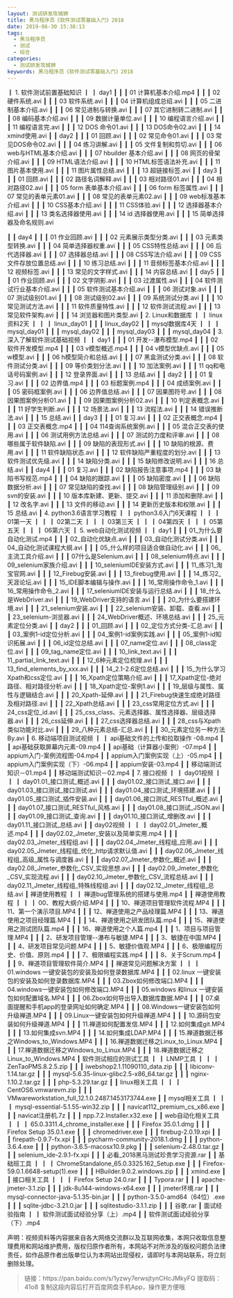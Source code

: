 ```yaml
---
layout: 测试研发攻城狮
title: 黑马程序员《软件测试零基础入门》2018
date: 2019-06-30 15:38:13
tags:
  - 黑马程序员
  - 测试
  - 综合
categories:
  - 测试研发攻城狮
keywords: 黑马程序员《软件测试零基础入门》2018
---
```

┃  1. 软件测试前置基础知识
┃  ┃  day1
┃  ┃  ┃  01 计算机基本介绍.mp4
┃  ┃  ┃  02 硬件系统.avi
┃  ┃  ┃  03 软件系统.avi
┃  ┃  ┃  04 计算机组成总绍.avi
┃  ┃  ┃  05 二进制基本介绍.avi
┃  ┃  ┃  06 常见进制与转换.avi
┃  ┃  ┃  07 其它进制转二进制.avi
┃  ┃  ┃  08 编码基本介绍.avi
┃  ┃  ┃  09 数据计量单位.avi
┃  ┃  ┃  10 编程语言介绍.avi
┃  ┃  ┃  11 编程语言完.avi
┃  ┃  ┃  12 DOS 命令01.avi
┃  ┃  ┃  13 DOS命令02.avi
┃  ┃  ┃  14 xmind使用.avi
┃  ┃  day2
┃  ┃  ┃  01 回顾.avi
┃  ┃  ┃  02 常见命令01.avi
┃  ┃  ┃  03 常见DOS命令02.avi
┃  ┃  ┃  04 练习讲解.avi
┃  ┃  ┃  05 文件复制和剪切.avi
┃  ┃  ┃  06 web与HTML基本介绍.avi
┃  ┃  ┃  07 hbuilder 基本介绍.avi
┃  ┃  ┃  08 网页的骨架介绍.avi
┃  ┃  ┃  09 HTML语法介绍.avi
┃  ┃  ┃  10 HTML标签语法补充.avi
┃  ┃  ┃  11 图片基本使用.avi
┃  ┃  ┃  11 图片属性总结.avi
┃  ┃  ┃  13 超链接标签.avi
┃  ┃  day3
┃  ┃  ┃  01 回顾.avi
┃  ┃  ┃  02 路径名词解释.avi
┃  ┃  ┃  03 相对路径01.avi
┃  ┃  ┃  04 相对路径02.avi
┃  ┃  ┃  05 form 表单基本介绍.avi
┃  ┃  ┃  06 form 标签属性.avi
┃  ┃  ┃  07 常见的表单元素01.avi
┃  ┃  ┃  08 常见的表单元素02.avi
┃  ┃  ┃  09 web标准基本介绍.avi
┃  ┃  ┃  10 CSS基本介绍.avi
┃  ┃  ┃  11 CSS体验.avi
┃  ┃  ┃  12 选择器基本介绍.avi
┃  ┃  ┃  13 类名选择器使用.avi
┃  ┃  ┃  14 id 选择器使用.avi
┃  ┃  ┃  15 简单选择器及命名规则.avi
<!-- more -->   
┃  ┃  day4
┃  ┃  ┃  01 作业回顾.avi
┃  ┃  ┃  02 元素展示类型分类.avi
┃  ┃  ┃  03 元素类型转换.avi
┃  ┃  ┃  04 简单选择器权重.avi
┃  ┃  ┃  05 CSS特性总结.avi
┃  ┃  ┃  06 后代选择器.avi
┃  ┃  ┃  07 选择器总结.avi
┃  ┃  ┃  08 CSS写法介绍.avi
┃  ┃  ┃  09 CSS文件存放位置总结.avi
┃  ┃  ┃  10 练习总结.avi
┃  ┃  ┃  11 音频标签基本介绍.avi
┃  ┃  ┃  12 视频标签.avi
┃  ┃  ┃  13 常见的文字样式.avi
┃  ┃  ┃  14 内容总结.avi
┃  ┃  day5
┃  ┃  ┃  01 作业回顾.avi
┃  ┃  ┃  02 文字阴影.avi
┃  ┃  ┃  03 过渡属性.avi
┃  ┃  ┃  04 软件测试行业基本介绍.avi
┃  ┃  ┃  05 软件测试基本介绍.avi
┃  ┃  ┃  06 测试对象.avi
┃  ┃  ┃  07 测试级别01.avi
┃  ┃  ┃  08 测试级别02.avi
┃  ┃  ┃  09 系统测试分类.avi
┃  ┃  ┃  10 常见测试方法.avi
┃  ┃  ┃  11 软件质量特性.avi
┃  ┃  ┃  12 软件测试流程.avi
┃  ┃  ┃  13 常见软件架构.avi
┃  ┃  ┃  14 浏览器和图片类型.avi
┃  2. Linux和数据库
┃  ┃  linux资料2天
┃  ┃  ┃  linux_day01
┃  ┃  ┃  linux_day02
┃  ┃  mysql数据库4天
┃  ┃  ┃  mysql_day01
┃  ┃  ┃  mysql_day02
┃  ┃  ┃  mysql_day03
┃  ┃  ┃  mysql_day04
┃  3. 深入了解软件测试基础视频
┃  ┃  day1
┃  ┃  ┃  01 开发--瀑布模型.mp4
┃  ┃  ┃  02 软件开发模型.mp4
┃  ┃  ┃  03 v模型概述.mp4
┃  ┃  ┃  04 v模型优缺点.avi
┃  ┃  ┃  05 w模型.avi
┃  ┃  ┃  06 h模型简介和总结.avi
┃  ┃  ┃  07 黑盒测试分类.avi
┃  ┃  ┃  08 软件测试分类.avi
┃  ┃  ┃  09 等价类划分法.avi
┃  ┃  ┃  10 加法案例.avi
┃  ┃  ┃  11 qq和电话号码案例.avi
┃  ┃  ┃  12 登录界面.avi
┃  ┃  ┃  13 总结.avi
┃  ┃  day2
┃  ┃  ┃  01 复习.avi
┃  ┃  ┃  02 边界值.mp4
┃  ┃  ┃  03 标题案例.mp4
┃  ┃  ┃  04 成绩案例.avi
┃  ┃  ┃  05 密码框案例.avi
┃  ┃  ┃  06 边界值总结.avi
┃  ┃  ┃  07 因果图符号.avi
┃  ┃  ┃  08 因果图案例分析01.avi
┃  ┃  ┃  09 因果图案例分析02.avi
┃  ┃  ┃  10 判定表概念.avi
┃  ┃  ┃  11 好学生判断.avi
┃  ┃  ┃  12 场景法.avi
┃  ┃  ┃  13 流程法.avi
┃  ┃  ┃  14 错误推断法.avi
┃  ┃  ┃  15 总结.avi
┃  ┃  day3
┃  ┃  ┃  01 复习.avi
┃  ┃  ┃  02 正交表概念.mp4
┃  ┃  ┃  03 正交表概念.mp4
┃  ┃  ┃  04 114查询系统案例.avi
┃  ┃  ┃  05 混合正交表的使用.avi
┃  ┃  ┃  06 测试用例方法总结.avi
┃  ┃  ┃  07 测试的力度和评审.avi
┃  ┃  ┃  08 哪些属于软件缺陷.avi
┃  ┃  ┃  09 缺陷的表现形式.avi
┃  ┃  ┃  10 缺陷的根源、费用.avi
┃  ┃  ┃  11 软件缺陷状态.avi
┃  ┃  ┃  12 软件缺陷严重程度的划分.avi
┃  ┃  ┃  13 软件测试优先级.avi
┃  ┃  ┃  14 缺陷分类.avi
┃  ┃  ┃  15 缺陷修改说明.avi
┃  ┃  ┃  16 总结.avi
┃  ┃  day4
┃  ┃  ┃  01 复习.avi
┃  ┃  ┃  02 缺陷报告注意事项.mp4
┃  ┃  ┃  03 缺陷书写规范.mp4
┃  ┃  ┃  04 缺陷的跟踪.avi
┃  ┃  ┃  05 缺陷密度.avi
┃  ┃  ┃  06 缺陷数据分析.avi
┃  ┃  ┃  07 常见缺陷的查找.avi
┃  ┃  ┃  08 缺陷管理级别.avi
┃  ┃  ┃  09 svn的安装.avi
┃  ┃  ┃  10 版本库新建、更新、提交.avi
┃  ┃  ┃  11 添加和删除.avi
┃  ┃  ┃  12 改名字.avi
┃  ┃  ┃  13 文件的移动.avi
┃  ┃  ┃  14 更新历史版本和权限.avi
┃  ┃  ┃  15 总结.avi
┃  4. python3.6语言学习教程
┃  ┃  python3.6入门6天课程
┃  ┃  ┃  01第一天
┃  ┃  ┃  02第二天
┃  ┃  ┃  03第三天
┃  ┃  ┃  04第四天
┃  ┃  ┃  05第五天
┃  ┃  ┃  06第六天
┃  5. web自动化测试视频
┃  ┃  day1
┃  ┃  ┃  01_为什么要自动化测试.mp4
┃  ┃  ┃  02_自动化优缺点.avi
┃  ┃  ┃  03_自动化测试分类.avi
┃  ┃  ┃  04_自动化测试课程大纲.avi
┃  ┃  ┃  05_什么样的项目适合做自动化.avi
┃  ┃  ┃  06_主流工具介绍.avi
┃  ┃  ┃  07什么是Selenium.avi
┃  ┃  ┃  08_selenium特点.avi
┃  ┃  ┃  09_selenium家族介绍.avi
┃  ┃  ┃  10_seleniumIDE安装方式.avi
┃  ┃  ┃  11_练习1_淘宝官网.avi
┃  ┃  ┃  12_Firebug安装.avi
┃  ┃  ┃  13_firebug使用.avi
┃  ┃  ┃  14_练习2_天涯论坛.avi
┃  ┃  ┃  15_IDE脚本编辑与操作.avi
┃  ┃  ┃  16_常用操作命令_1.avi
┃  ┃  ┃  16_常用操作命令_2.avi
┃  ┃  ┃  17_seleniumIDE安装与运行总结.avi
┃  ┃  ┃  18_什么是WebDriver.avi
┃  ┃  ┃  19_WebDriver支持的语言.avi
┃  ┃  ┃  20_为什么要搭建环境.avi
┃  ┃  ┃  21_selenium安装.avi
┃  ┃  ┃  22_selenium安装、卸载、查看.avi
┃  ┃  ┃  23_selenium-浏览器.avi
┃  ┃  ┃  24_WebDriver概述、环境总结.avi
┃  ┃  ┃  25_元素定位分类.avi
┃  ┃  day2
┃  ┃  ┃  01_回顾.avi
┃  ┃  ┃  02_定位方式分类-汇总.avi
┃  ┃  ┃  03_案例1-id定位分析.avi
┃  ┃  ┃  04_案例1-id案例实践.avi
┃  ┃  ┃  05_案例1-id知识拓展.avi
┃  ┃  ┃  06_id定位总结.avi
┃  ┃  ┃  07_name定位.avi
┃  ┃  ┃  08_class定位.avi
┃  ┃  ┃  09_tag_name定位.avi
┃  ┃  ┃  10_link_text.avi
┃  ┃  ┃  11_partial_link_text.avi
┃  ┃  ┃  12_6种元素定位梳理.avi
┃  ┃  ┃  13_find_elements_by_xxx.avi
┃  ┃  ┃  14_2.1-2.6定位总结.avi
┃  ┃  ┃  15_为什么学习Xpath和css定位.avi
┃  ┃  ┃  16_Xpath定位策略介绍.avi
┃  ┃  ┃  17_Xpath定位-绝对路径、相对路径分析.avi
┃  ┃  ┃  18_Xpath定位-案例1.avi
┃  ┃  ┃  19_层级与属性、属性与逻辑结合.avi
┃  ┃  ┃  20_Xpath-延伸.avi
┃  ┃  ┃  21_Firebug快速生成绝对路径及相对路径.avi
┃  ┃  ┃  22_Xpath总结.avi
┃  ┃  ┃  23_css常用定位方式.avi
┃  ┃  ┃  24_css定位_id.avi
┃  ┃  ┃  25_css_class、元素选择器、属性选择器、层级选择器.avi
┃  ┃  ┃  26_css延伸.avi
┃  ┃  ┃  27_css选择器总结.avi
┃  ┃  ┃  28_css与Xpath类似功能对比.avi
┃  ┃  ┃  29_八种元素总结-汇总.avi
┃  ┃  ┃  30_元素定位另一种方法By.avi
┃  6. 移动端项目测试视频
┃  ┃  api基础文件的上传和拉取操作 -08.mp4
┃  ┃  api基础获取屏幕内元素-09.mp4
┃  ┃  api基础（计算器小案例）-07.mp4
┃  ┃  appium入门-案例流程图-04.mp4
┃  ┃  appium入门案例实现（上）-05.mp4
┃  ┃  appium入门案例实现（下）-06.mp4
┃  ┃  appium安装-03.mp4
┃  ┃  移动端测试知识－01.mp4
┃  ┃  移动端测试知识－02.mp4
┃  7. 接口视频
┃  ┃  day01视频
┃  ┃  ┃  day01.01_接口测试_概述.avi
┃  ┃  ┃  day01.02_接口测试_接口.avi
┃  ┃  ┃  day01.03_接口测试_接口测试.avi
┃  ┃  ┃  day01.04_接口测试_环境搭建.avi
┃  ┃  ┃  day01.05_接口测试_插件安装.avi
┃  ┃  ┃  day01.06_接口测试_RESTful_概述.avi
┃  ┃  ┃  day01.07_接口测试_RESTful_风格.avi
┃  ┃  ┃  day01.08_接口测试_JSON.avi
┃  ┃  ┃  day01.09_接口测试_查询.avi
┃  ┃  ┃  day01.10_接口测试_增删改.avi
┃  ┃  ┃  day01.11_接口测试_总结.avi
┃  ┃  day02视频
┃  ┃  ┃  day02.01_Jmeter_概述.mp4
┃  ┃  ┃  day02.02_Jmeter_安装以及简单实用.mp4
┃  ┃  ┃  day02.03_Jmeter_线程组.avi
┃  ┃  ┃  day02.04_Jmeter_线程组_应用.avi
┃  ┃  ┃  day02.05_Jmeter_线程组_优化_http请求默认值.avi
┃  ┃  ┃  day02.06_Jmeter_线程组_高级_属性与调度器.avi
┃  ┃  ┃  day02.07_Jmeter_参数化_概述.avi
┃  ┃  ┃  day02.08_Jmeter_参数化_CSV_实现思想.avi
┃  ┃  ┃  day02.09_Jmeter_参数化_CSV_实现流程.avi
┃  ┃  ┃  day02.10_Jmeter_参数化_CSV_流程总结.avi
┃  ┃  ┃  day02.11_Jmeter_线程组_特殊线程组.avi
┃  ┃  ┃  day02.12_Jmeter_线程组_总结.avi
┃  禅道使用教程
┃  ┃  禅道bug管理系统的搭建与使用.mp4
┃  ┃  禅道使用教程
┃  ┃  ┃  00、教程大纲介绍.MP4
┃  ┃  ┃  10、禅道项目管理软件流程.MP4
┃  ┃  ┃  11、第一个演示项目.MP4
┃  ┃  ┃  12、禅道使用之产品经理篇.MP4
┃  ┃  ┃  13、禅道使用之项目经理篇.MP4
┃  ┃  ┃  14、禅道使用之研发团队篇.mp4
┃  ┃  ┃  15、禅道使用之测试团队篇.mp4
┃  ┃  ┃  16、禅道使用之个人篇.mp4
┃  ┃  ┃  1、项目与项目管理.MP4
┃  ┃  ┃  2、研发项目管理--瀑布与敏捷.MP4
┃  ┃  ┃  3、敏捷在中国.MP4
┃  ┃  ┃  4、研发项目常见问题.MP4
┃  ┃  ┃  5、敏捷价值观.MP4
┃  ┃  ┃  6、极限编程历史、价值、原则.mp4
┃  ┃  ┃  7、极限编程实践.mp4
┃  ┃  ┃  8、关于Scrum.mp4
┃  ┃  ┃  9、禅道项目管理软件简介.MP4
┃  ┃  禅道常见问题解决方案
┃  ┃  ┃  01.windows 一键安装包的安装及如何登录数据库.MP4
┃  ┃  ┃  02.linux 一键安装包的安装及如何登录数据库.MP4
┃  ┃  ┃  03.Zbox如何修改端口.MP4
┃  ┃  ┃  04.windows一键安装包如何修改端口.MP4
┃  ┃  ┃  05.windows 和linux 一键安装包如何配置域名.MP4
┃  ┃  ┃  06.Zbox如何导出导入数据库数据.MP4
┃  ┃  ┃  07.桌面提醒和手机app的登录网址如何确定.MP4
┃  ┃  ┃  08.Windows一键安装包如何升级禅道.MP4
┃  ┃  ┃  09.Linux一键安装包如何升级禅道.MP4
┃  ┃  ┃  10.源码包安装如何升级禅道.MP4
┃  ┃  ┃  11.禅道如何配置发信.MP4
┃  ┃  ┃  12.如何集成git.MP4
┃  ┃  ┃  13.如何集成svn.MP4
┃  ┃  ┃  14.如何集成LDAP.MP4
┃  ┃  ┃  15.禅道数据迁移之Windows_to_Windows.MP4
┃  ┃  ┃  16.禅道数据迁移之Linux_to_Linux.MP4
┃  ┃  ┃  17.禅道数据迁移之Windows_to_Linux.MP4
┃  ┃  ┃  18.禅道数据迁移之Linux_to_Windows.MP4
┃  软件测试相应的测试工具
┃  ┃  LNMP工具
┃  ┃  ┃  ZenTaoPMS.8.2.5.zip
┃  ┃  ┃  iwebshop2.1.11090110_data.zip
┃  ┃  ┃  libiconv-1.14.tar.gz
┃  ┃  ┃  mysql-5.6.35-linux-glibc2.5-x86_64.tar.gz
┃  ┃  ┃  nginx-1.10.2.tar.gz
┃  ┃  ┃  php-5.3.29.tar.gz
┃  ┃  linux相关工具
┃  ┃  ┃  CentOS6.vmwarevm.zip
┃  ┃  ┃  VMwareworkstation_full_12.1.0.2487.1453173744.exe
┃  ┃  mysql相关工具
┃  ┃  ┃  mysql-essential-5.1.55-win32.zip
┃  ┃  ┃  navicat112_premium_cs_x86.exe
┃  ┃  ┃  navicat注册机.7z
┃  ┃  ┃  npp.7.2.Installer.x32.exe
┃  ┃  web自动化相关工具
┃  ┃  ┃  65.0.3311.4_chrome_installer.exe
┃  ┃  ┃  Firefox 35.0.1.dmg
┃  ┃  ┃  Firefox Setup 35.0.1.exe
┃  ┃  ┃  chromedriver.exe
┃  ┃  ┃  firebug-2.0.19.xpi
┃  ┃  ┃  firepath-0.9.7-fx.xpi
┃  ┃  ┃  pycharm-community-2018.1.dmg
┃  ┃  ┃  python-3.6.4.exe
┃  ┃  ┃  python-3.6.5-macosx10.9.pkg
┃  ┃  ┃  selenium-2.48.0.tar.gz
┃  ┃  ┃  selenium_ide-2.9.1-fx.xpi
┃  ┃  ┃  必看_2018黑马测试珍贵学习资源.rar
┃  ┃  基础班工具
┃  ┃  ┃  ChromeStandalone_65.0.3325.162_Setup.exe
┃  ┃  ┃  Firefox-59.0.1.6648-setup(1).exe
┃  ┃  ┃  HBuilder.9.0.2.windows.zip
┃  ┃  ┃  xmind.exe
┃  ┃  接口相关工具
┃  ┃  ┃  Firefox Setup 24.0.rar
┃  ┃  ┃  Typora.rar
┃  ┃  ┃  apache-jmeter-3.1.zip
┃  ┃  ┃  jdk-8u144-windows-x64.exe
┃  ┃  ┃  jmeter环境.rar
┃  ┃  ┃  mysql-connector-java-5.1.35-bin.jar
┃  ┃  ┃  python-3.5.0-amd64（64位）.exe
┃  ┃  ┃  sqlite-jdbc-3.21.0.jar
┃  ┃  ┃  sqlitestudio-3.1.1.zip
┃  ┃  ┃  谷歌.rar
┃  面试经验指南
┃  ┃  软件测试面试经验分享（上）.mp4
┃  ┃  软件测试面试经验分享（下）.mp4


<div class="post-copyright">
    <div class="post-copyright__author">
      <span class="post-copyright-meta">声明：视频资料等内容据来自各大网络交流群以及互联网收集，本网只收取信息整理费用和网站维护费用，版权归原作者所有，本网站不对所涉及的版权问题负法律责任，如作品原作者出版单位认为本网站出现侵权，请即时与本网站联系，将立刻删除处理。 </span>
    </div>
</div>

<blockquote class="blockquote-center">
链接：https://pan.baidu.com/s/1yzwy7erwsjtynCHcJMkyFQ 
提取码：41o8 
复制这段内容后打开百度网盘手机App，操作更方便哦
</blockquote>
